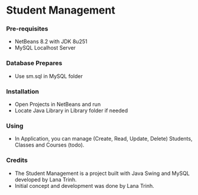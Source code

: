 # Student Management

### Pre-requisites
* NetBeans 8.2 with JDK 8u251
* MySQL Localhost Server

### Database Prepares
* Use sm.sql in MySQL folder

### Installation
* Open Projects in NetBeans and run
* Locate Java Library in Library folder if needed

### Using
* In Application, you can manage (Create, Read, Update, Delete) Students, Classes and Courses (todo).

### Credits
- The Student Management is a project built with Java Swing and MySQL developed by Lana Trinh.
- Initial concept and development was done by Lana Trinh.
